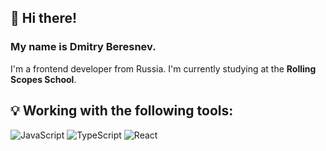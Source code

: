 ## 👋 Hi there!

### My name is **Dmitry Beresnev**.
I'm a frontend developer from Russia. I'm currently studying at the **Rolling Scopes School**.

## 💡 Working with the following tools:

![JavaScript](https://img.shields.io/badge/JavaScript-black?style=for-the-badge&logo=JavaScript)
![TypeScript](https://img.shields.io/badge/TypeScript-black?style=for-the-badge&logo=TypeScript)
![React](https://img.shields.io/badge/React-black?style=for-the-badge&logo=React)
